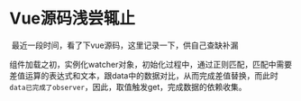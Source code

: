 # 						Vue源码浅尝辄止

​		最近一段时间，看了下vue源码，这里记录一下，供自己查缺补漏

​		组件加载之初，实例化watcher对象，初始化过程中，通过正则匹配，匹配中需要差值运算的表达式和文本，跟data中的数据对比，从而完成差值替换，而此时`data已完成了observer`，因此，取值触发get，完成数据的依赖收集。